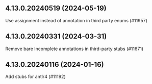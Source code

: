 ## 4.13.0.20240519 (2024-05-19)

Use assignment instead of annotation in third party enums (#11957)

## 4.13.0.20240331 (2024-03-31)

Remove bare Incomplete annotations in third-party stubs (#11671)

## 4.13.0.20240116 (2024-01-16)

Add stubs for antlr4 (#11192)

